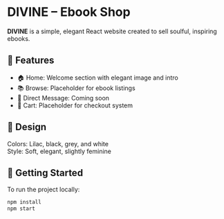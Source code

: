 # DIVINE – Ebook Shop

**DIVINE** is a simple, elegant React website created to sell soulful, inspiring ebooks.

## 💫 Features
- 🏠 Home: Welcome section with elegant image and intro
- 📚 Browse: Placeholder for ebook listings
- 💬 Direct Message: Coming soon
- 🛒 Cart: Placeholder for checkout system

## 🎨 Design
Colors: Lilac, black, grey, and white  
Style: Soft, elegant, slightly feminine

## 🚀 Getting Started

To run the project locally:

```bash
npm install
npm start
